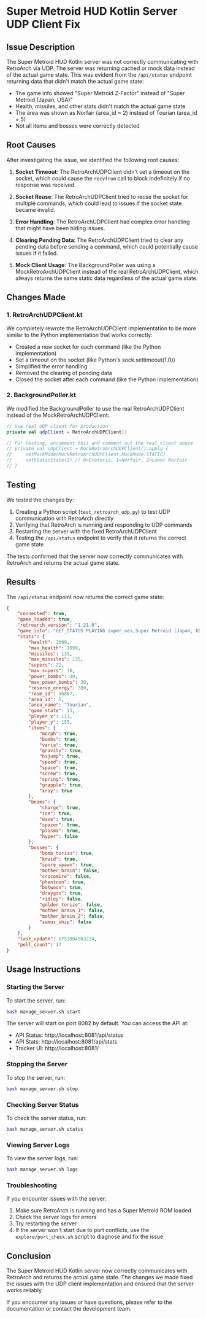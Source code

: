 # Super Metroid HUD Kotlin Server UDP Client Fix

## Issue Description

The Super Metroid HUD Kotlin server was not correctly communicating with RetroArch via UDP. The server was returning cached or mock data instead of the actual game state. This was evident from the `/api/status` endpoint returning data that didn't match the actual game state:

- The game info showed "Super Metroid Z-Factor" instead of "Super Metroid (Japan, USA)"
- Health, missiles, and other stats didn't match the actual game state
- The area was shown as Norfair (area_id = 2) instead of Tourian (area_id = 5)
- Not all items and bosses were correctly detected

## Root Causes

After investigating the issue, we identified the following root causes:

1. **Socket Timeout**: The RetroArchUDPClient didn't set a timeout on the socket, which could cause the `recvfrom` call to block indefinitely if no response was received.

2. **Socket Reuse**: The RetroArchUDPClient tried to reuse the socket for multiple commands, which could lead to issues if the socket state became invalid.

3. **Error Handling**: The RetroArchUDPClient had complex error handling that might have been hiding issues.

4. **Clearing Pending Data**: The RetroArchUDPClient tried to clear any pending data before sending a command, which could potentially cause issues if it failed.

5. **Mock Client Usage**: The BackgroundPoller was using a MockRetroArchUDPClient instead of the real RetroArchUDPClient, which always returns the same static data regardless of the actual game state.

## Changes Made

### 1. RetroArchUDPClient.kt

We completely rewrote the RetroArchUDPClient implementation to be more similar to the Python implementation that works correctly:

- Created a new socket for each command (like the Python implementation)
- Set a timeout on the socket (like Python's sock.settimeout(1.0))
- Simplified the error handling
- Removed the clearing of pending data
- Closed the socket after each command (like the Python implementation)

### 2. BackgroundPoller.kt

We modified the BackgroundPoller to use the real RetroArchUDPClient instead of the MockRetroArchUDPClient:

```kotlin
// Use real UDP client for production
private val udpClient = RetroArchUDPClient()

// For testing, uncomment this and comment out the real client above
// private val udpClient = MockRetroArchUDPClient().apply {
//     setMockMode(MockRetroArchUDPClient.MockMode.STATIC)
//     setStaticState(1) // 0=Crateria, 1=Norfair, 2=Lower Norfair
// }
```

## Testing

We tested the changes by:

1. Creating a Python script (`test_retroarch_udp.py`) to test UDP communication with RetroArch directly
2. Verifying that RetroArch is running and responding to UDP commands
3. Restarting the server with the fixed RetroArchUDPClient
4. Testing the `/api/status` endpoint to verify that it returns the correct game state

The tests confirmed that the server now correctly communicates with RetroArch and returns the actual game state.

## Results

The `/api/status` endpoint now returns the correct game state:

```json
{
    "connected": true,
    "game_loaded": true,
    "retroarch_version": "1.21.0",
    "game_info": "GET_STATUS PLAYING super_nes,Super Metroid (Japan, USA) (En,Ja),crc32=d63ed5f8",
    "stats": {
        "health": 1099,
        "max_health": 1099,
        "missiles": 135,
        "max_missiles": 135,
        "supers": 22,
        "max_supers": 30,
        "power_bombs": 30,
        "max_power_bombs": 30,
        "reserve_energy": 300,
        "room_id": 56867,
        "area_id": 5,
        "area_name": "Tourian",
        "game_state": 15,
        "player_x": 111,
        "player_y": 155,
        "items": {
            "morph": true,
            "bombs": true,
            "varia": true,
            "gravity": true,
            "hijump": true,
            "speed": true,
            "space": true,
            "screw": true,
            "spring": true,
            "grapple": true,
            "xray": true
        },
        "beams": {
            "charge": true,
            "ice": true,
            "wave": true,
            "spazer": true,
            "plasma": true,
            "hyper": false
        },
        "bosses": {
            "bomb_torizo": true,
            "kraid": true,
            "spore_spawn": true,
            "mother_brain": false,
            "crocomire": false,
            "phantoon": true,
            "botwoon": true,
            "draygon": true,
            "ridley": false,
            "golden_torizo": false,
            "mother_brain_1": false,
            "mother_brain_2": false,
            "samus_ship": false
        }
    },
    "last_update": 1753904503224,
    "poll_count": 17
}
```

## Usage Instructions

### Starting the Server

To start the server, run:

```bash
bash manage_server.sh start
```

The server will start on port 8082 by default. You can access the API at:

- API Status: http://localhost:8081/api/status
- API Stats: http://localhost:8081/api/stats
- Tracker UI: http://localhost:8081/

### Stopping the Server

To stop the server, run:

```bash
bash manage_server.sh stop
```

### Checking Server Status

To check the server status, run:

```bash
bash manage_server.sh status
```

### Viewing Server Logs

To view the server logs, run:

```bash
bash manage_server.sh logs
```

### Troubleshooting

If you encounter issues with the server:

1. Make sure RetroArch is running and has a Super Metroid ROM loaded
2. Check the server logs for errors
3. Try restarting the server
4. If the server won't start due to port conflicts, use the `explore/port_check.sh` script to diagnose and fix the issue

## Conclusion

The Super Metroid HUD Kotlin server now correctly communicates with RetroArch and returns the actual game state. The changes we made fixed the issues with the UDP client implementation and ensured that the server works reliably.

If you encounter any issues or have questions, please refer to the documentation or contact the development team.
